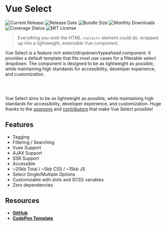 <SponsorBanner />

# Vue Select

![Current Release](https://img.shields.io/github/release/sagalbot/vue-select.svg?style=flat-square)
![Release Date](https://img.shields.io/github/release-date/sagalbot/vue-select?style=flat-square)
![Bundle Size](https://flat.badgen.net/bundlephobia/min/vue-select)
![Monthly Downloads](https://img.shields.io/npm/dm/vue-select.svg?style=flat-square)
![Coverage Status](https://coveralls.io/repos/github/sagalbot/vue-select/badge.svg?branch=master)
![MIT License](https://img.shields.io/github/license/sagalbot/vue-select.svg?style=flat-square)

> Everything you wish the HTML `<select>` element could do, wrapped
> up into a lightweight, extensible Vue component.

Vue Select is a feature rich select/dropdown/typeahead component. It provides a default
template that fits most use cases for a filterable select dropdown. The component is designed to be as
lightweight as possible, while maintaining high standards for accessibility,
developer experience, and customization.

<div style="max-width:25rem; margin: 0 auto; padding: 1rem 0;">
  <country-select />  
</div>

Vue Select aims to be as lightweight as possible, while maintaining high standards for accessibility,
developer experience, and customization. Huge thanks to the [sponsors](sponsors.md) and
[contributors](contributors.md) that make Vue Select possible!

## Features

- Tagging
- Filtering / Searching
- Vuex Support
- AJAX Support
- SSR Support
- Accessible
- ~20kb Total / ~5kb CSS / ~15kb JS
- Select Single/Multiple Options
- Customizable with slots and SCSS variables
- Zero dependencies

## Resources

- **[GitHub](https://github.com/sagalbot/vue-select)**
- **[CodePen Template](http://codepen.io/sagalbot/pen/NpwrQO)**
